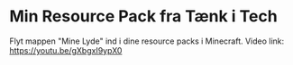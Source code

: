 # Min Resource Pack fra Tænk i Tech
Flyt mappen "Mine Lyde" ind i dine resource packs i Minecraft.
Video link: https://youtu.be/gXbgxI9ypX0
